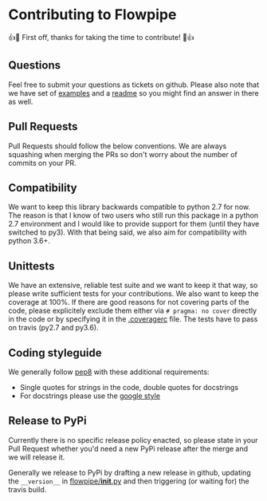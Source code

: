 # Contributing to Flowpipe

:+1::tada: First off, thanks for taking the time to contribute! :tada::+1:

## Questions

Feel free to submit your questions as tickets on github.
Please also note that we have set of [examples](examples) and a [readme](README.md) so you might find an answer in there as well.

## Pull Requests

Pull Requests should follow the below conventions.
We are always squashing when merging the PRs so don't worry about the number of commits on your PR.

## Compatibility

We want to keep this library backwards compatible to python 2.7 for now. The reason is that I know of two users who still run this package in a python 2.7 environment and I would like to provide support for them (until they have switched to py3).
With that being said, we also aim for compatibility with python 3.6+.

## Unittests

We have an extensive, reliable test suite and we want to keep it that way, so please write sufficient tests for your contributions.
We also want to keep the coverage at 100%. If there are good reasons for not covering parts of the code, please explicitely exclude them either via `# pragma: no cover` directly in the code or by specifying it in the [.coveragerc](.coveragerc) file.
The tests have to pass on travis (py2.7 and py3.6).

## Coding styleguide

We generally follow [pep8](https://www.python.org/dev/peps/pep-0008/) with these additional requirements:

- Single quotes for strings in the code, double quotes for docstrings
- For docstrings please use the [google style](https://github.com/google/styleguide/blob/gh-pages/pyguide.md#38-comments-and-docstrings)

## Release to PyPi

Currently there is no specific release policy enacted, so please state in your Pull Request whether you'd need a new PyPi release after the merge and we will release it.

Generally we release to PyPi by drafting a new release in github, updating the `__version__` in [flowpipe/__init__.py](flowpipe/__init__.py) and then triggering (or waiting for) the travis build.
